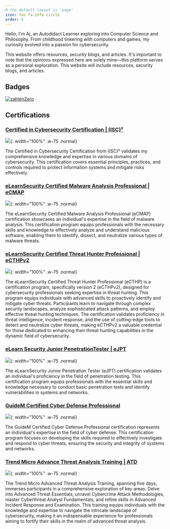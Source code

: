 ```yaml
---
# the default layout is 'page'
icon: fas fa-info-circle
order: 5
---
```


Hello, I'm Aj, an Autodidact Learner exploring into Computer Science and Philosophy. From childhood tinkering with computers and games, my curiosity evolved into a passion for cybersecurity. 

This website offers resources, security blogs, and articles. It's important to note that the opinions expressed here are solely mine—this platform serves as a personal exploration.  This website will include resources, security blogs, and articles.

## Badges 
[![zahlenZero](https://www.hackthebox.eu/badge/image/576041)]()

<script src="https://tryhackme.com/badge/994867"></script>


## Certifications

### [Certified in Cybersecurity Certification | (ISC)²](https://www.isc2.org/certifications/cc)

![]({{site.baseurl}}/assets/img/isc2cc.png){: width="100%" .w-75 .normal}

The Certified in Cybersecurity Certification from (ISC)² validates my comprehensive knowledge and expertise in various domains of cybersecurity. This certification covers essential principles, practices, and controls required to protect information systems and mitigate risks effectively.

### [eLearnSecurity Certified Malware Analysis Professional | eCMAP](https://certs.ine.com/b50d5776-e5a2-4580-8507-1423baae16bd#gs.2t36ad)

![](https://api.accredible.com/v1/frontend/credential_website_embed_image/certificate/79658675){: width="100%" .w-75 .normal}

The eLearnSecurity Certified Malware Analysis Professional (eCMAP) certification showcases an individual's expertise in the field of malware analysis. This certification program equips professionals with the necessary skills and knowledge to effectively analyze and understand malicious software, enabling them to identify, dissect, and neutralize various types of malware threats.

### [eLearnSecurity Certified Threat Hunter Professional | eCTHPv2](https://certs.ine.com/eb6523a8-b7dd-4e1a-b730-e180dd8a9597#gs.2t2nb6)

![](https://api.accredible.com/v1/frontend/credential_website_embed_image/certificate/86886184){: width="100%" .w-75 .normal}

The eLearnSecurity Certified Threat Hunter Professional (eCTHP) is a certification program, specifically version 2 (eCTHPv2), designed for cybersecurity professionals seeking expertise in threat hunting. This program equips individuals with advanced skills to proactively identify and mitigate cyber threats. Participants learn to navigate through complex security landscapes, analyze sophisticated attack patterns, and employ effective threat hunting techniques. The certification validates proficiency in threat intelligence, incident response, and the use of cutting-edge tools to detect and neutralize cyber threats, making eCTHPv2 a valuable credential for those dedicated to enhancing their threat hunting capabilities in the dynamic field of cybersecurity.

### [eLearn Security Junior PenetrationTester | eJPT](https://certs.ine.com/ce8c672a-4c62-4391-9f5d-5733618966af#gs.2t37q8)

![](https://api.accredible.com/v1/frontend/credential_website_embed_image/certificate/79642507){: width="100%" .w-75 .normal}

The eLearnSecurity Junior Penetration Tester (eJPT) certification validates an individual's proficiency in the field of penetration testing. This certification program equips professionals with the essential skills and knowledge necessary to conduct basic penetration tests and identify vulnerabilities in systems and networks.

### [GuideM Certified Cyber Defense Professional](https://api.badgr.io/public/assertions/NpJCk3L5TLe0fCwcQMc-tw)

![]({{site.baseurl}}/assets/img/GCDP.png){: width="100%" .w-75 .normal}

The GuideM Certified Cyber Defense Professional certification represents an individual's expertise in the field of cyber defense. This certification program focuses on developing the skills required to effectively investigate and respond to cyber threats, ensuring the security and integrity of systems and networks.

### [Trend Micro Advance Threat Analysis Training | ATD](https://www.experteach.eu/com/training/vendors/trend-micro/trend-micro/tatd.html)

![]({{site.baseurl}}/assets/img/ATD.png){: width="100%" .w-75 .normal}

The Trend Micro Advanced Threat Analysis Training, spanning five days, immerses participants in a comprehensive exploration of key areas. Delve into Advanced Threat Essentials, unravel Cybercrime Attack Methodologies, master Cyberthreat Analyst Fundamentals, and refine skills in Advanced Incident Response and Examination. This training equips individuals with the knowledge and expertise to navigate the intricate landscape of cybersecurity, making it an indispensable experience for professionals aiming to fortify their skills in the realm of advanced threat analysis.